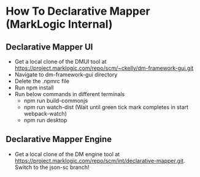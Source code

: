 # How To Declarative Mapper (MarkLogic Internal)

## Declarative Mapper UI

- Get a local clone of the DMUI tool at https://project.marklogic.com/repo/scm/~ckelly/dm-framework-gui.git
- Navigate to dm-framework-gui directory
- Delete the .npmrc file
- Run npm install
- Run below commands in different terminals
	* npm run build-commonjs
	* npm run watch-dist (Wait until green tick mark completes in start webpack-watch)
	* npm run desktop

## Declarative Mapper Engine

- Get a local clone of the DM engine tool at https://project.marklogic.com/repo/scm/int/declarative-mapper.git. Switch to the json-sc branch!
